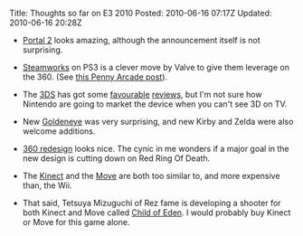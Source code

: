 Title: Thoughts so far on E3 2010
Posted: 2010-06-16 07:17Z
Updated: 2010-06-16 20:28Z

* [Portal 2][portal2] looks amazing, although the announcement itself is not surprising.
* [Steamworks][] on PS3 is a clever move by Valve to give them leverage on the 360. (See [this Penny Arcade post][pa-e3]).
* The [3DS][] has got some [favourable][3DS-ars] [reviews][3DS-guardian], but I'm not sure how Nintendo are going to market the device when you can't see 3D on TV.
* New [Goldeneye][] was very surprising, and new Kirby and Zelda were also welcome additions.
* [360 redesign][360] looks nice. The cynic in me wonders if a major goal in the new design is cutting down on Red Ring Of Death.
* The [Kinect][] and the [Move][] are both too similar to, and more expensive than, the Wii.
* That said, Tetsuya Mizuguchi of Rez fame is developing a shooter for both Kinect and Move called [Child of Eden][eden]. I would probably buy Kinect or Move for this game alone.

  [portal2]: http://www.youtube.com/watch?v=CO70BUXx7sc
  [steamworks]: http://www.steampowered.com/steamworks/
  [pa-e3]: http://www.penny-arcade.com/2010/6/16/
  [3DS]: http://e3.nintendo.com/3ds/
  [3DS-ars]: http://arstechnica.com/gaming/news/2010/06/hands-on-with-the-nintendo-3ds-it-works-and-works-well.ars
  [3DS-guardian]: http://www.guardian.co.uk/technology/gamesblog/2010/jun/15/nintendo-3ds-hands-on
  [goldeneye]: http://e3.nintendo.com/wii/game/?g=goldeneye
  [360]: http://www.xbox.com/en-US/hardware/
  [kinect]: http://www.xbox.com/en-US/kinect
  [move]: http://us.playstation.com/ps3/playstation-move/
  [eden]: http://childofedengame.com/
